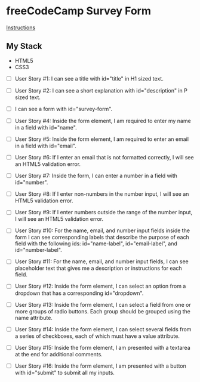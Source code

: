 # freeCodeCamp Survey Form 

[Instructions](https://beta.freecodecamp.org/en/challenges/applied-responsive-web-design-projects/build-a-survey-form)

## My Stack
- HTML5
- CSS3

- [ ] User Story #1: I can see a title with id="title" in H1 sized text.

- [ ] User Story #2: I can see a short explanation with id="description" in P sized text.

- [ ] I can see a form with id="survey-form".

- [ ] User Story #4: Inside the form element, I am required to enter my name in a field with id="name".

- [ ] User Story #5: Inside the form element, I am required to enter an email in a field with id="email".

- [ ] User Story #6: If I enter an email that is not formatted correctly, I will see an HTML5 validation error.

- [ ] User Story #7: Inside the form, I can enter a number in a field with id="number".

- [ ] User Story #8: If I enter non-numbers in the number input, I will see an HTML5 validation error.

- [ ] User Story #9: If I enter numbers outside the range of the number input, I will see an HTML5 validation error.

- [ ] User Story #10: For the name, email, and number input fields inside the form I can see corresponding labels that describe the purpose of each field with the following ids: id="name-label", id="email-label", and id="number-label".

- [ ] User Story #11: For the name, email, and number input fields, I can see placeholder text that gives me a description or instructions for each field.

- [ ] User Story #12: Inside the form element, I can select an option from a dropdown that has a corresponding id="dropdown".

- [ ] User Story #13: Inside the form element, I can select a field from one or more groups of radio buttons. Each group should be grouped using the name attribute.

- [ ] User Story #14: Inside the form element, I can select several fields from a series of checkboxes, each of which must have a value attribute.

- [ ] User Story #15: Inside the form element, I am presented with a textarea at the end for additional comments.

- [ ] User Story #16: Inside the form element, I am presented with a button with id="submit" to submit all my inputs.